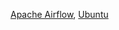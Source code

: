 [Apache Airflow](https://github.com/apache/airflow/pulls?q=is%3Apr+author%3Achoo121600+), [Ubuntu](https://launchpad.net/~choo121600)
